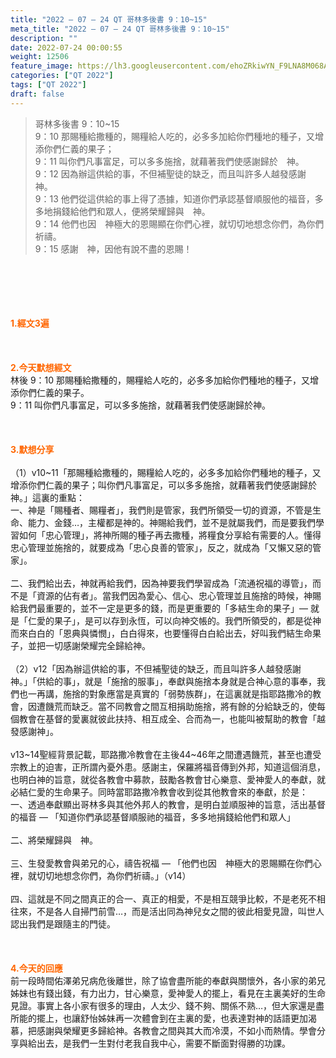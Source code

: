 ```yaml
---
title: "2022 – 07 – 24 QT 哥林多後書 9：10~15"
meta_title: "2022 – 07 – 24 QT 哥林多後書 9：10~15"
description: ""
date: 2022-07-24 00:00:55
weight: 12506
feature_image: https://lh3.googleusercontent.com/ehoZRkiwYN_F9LNA8M068AYxt73EavCZno-PD1cJRuf5BbSkQVUWr3gNEbt5kSs28Pb_Elg17kSrtf9ybWvojWoMV6I4tPM3vGRGDq6GkKkPdL2Gut4QAIw4-uykKUAtNiKgQKntvsU=w800
categories: ["QT 2022"]
tags: ["QT 2022"]
draft: false
---
```


<blockquote>哥林多後書 9：10~15<br />
9：10 那賜種給撒種的，賜糧給人吃的，必多多加給你們種地的種子，又增添你們仁義的果子；<br />
9：11 叫你們凡事富足，可以多多施捨，就藉著我們使感謝歸於　神。<br />
9：12 因為辦這供給的事，不但補聖徒的缺乏，而且叫許多人越發感謝　神。<br />
9：13 他們從這供給的事上得了憑據，知道你們承認基督順服他的福音，多多地捐錢給他們和眾人，便將榮耀歸與　神。<br />
9：14 他們也因　神極大的恩賜顯在你們心裡，就切切地想念你們，為你們祈禱。<br />
9：15 感謝　神，因他有說不盡的恩賜！</blockquote><br />
&nbsp;<br />
<br />
&nbsp;<br />
<br />
<span style="color: #ff6600;"><strong>1.經文3遍</strong></span><br />
<br />
&nbsp;<br />
<br />
<span style="color: #ff6600;"><strong>2.今天默想經文</strong></span><br />
林後 9：10 那賜種給撒種的，賜糧給人吃的，必多多加給你們種地的種子，又增添你們仁義的果子。<br />
9：11 叫你們凡事富足，可以多多施捨，就藉著我們使感謝歸於神。<br />
<br />
&nbsp;<br />
<br />
<strong><span style="color: #ff6600;">3.默想分享</span></strong><br />
<br />
（1）v10~11「那賜種給撒種的，賜糧給人吃的，必多多加給你們種地的種子，又增添你們仁義的果子；叫你們凡事富足，可以多多施捨，就藉著我們使感謝歸於　神。」這裏的重點：<br />
一、神是「賜種者、賜糧者」，我們則是管家，我們所領受一切的資源，不管是生命、能力、金錢…，主權都是神的。神賜給我們，並不是就屬我們，而是要我們學習如何「忠心管理」，將神所賜的種子再去撒種，將糧食分享給有需要的人。懂得忠心管理並施捨的，就要成為「忠心良善的管家」，反之，就成為「又懶又惡的管家」。<br />
<br />
二、我們給出去，神就再給我們，因為神要我們學習成為「流通祝福的導管」，而不是「資源的佔有者」。當我們因為愛心、信心、忠心管理並且施捨的時候，神賜給我們最重要的，並不一定是更多的錢，而是更重要的「多結生命的果子」— 就是「仁愛的果子」，是可以存到永恆，可以向神交帳的。我們所領受的，都是從神而來白白的「恩典與憐憫」，白白得來，也要懂得白白給出去，好叫我們結生命果子，並把一切感謝榮耀完全歸給神。<br />
<br />
（2）v12「因為辦這供給的事，不但補聖徒的缺乏，而且叫許多人越發感謝　神。」「供給的事」，就是「施捨的服事」，奉獻與施捨本身就是合神心意的事奉，我們也一再講，施捨的對象應當是真實的「弱勢族群」，在這裏就是指耶路撒冷的教會，因遭饑荒而缺乏。當不同教會之間互相捐助施捨，將有餘的分給缺乏的，使每個教會在基督的愛裏就彼此扶持、相互成全、合而為一，也能叫被幫助的教會「越發感謝神」。<br />
<br />
v13~14聖經背景記載，耶路撒冷教會在主後44~46年之間遭遇饑荒，甚至也遭受宗教上的迫害，正所謂內憂外患。感謝主，保羅將福音傳到外邦，知道這個消息，也明白神的旨意，就從各教會中募款，鼓勵各教會甘心樂意、愛神愛人的奉獻，就必結仁愛的生命果子。同時當耶路撒冷教會收到從其他教會來的奉獻，於是：<br />
一、透過奉獻顯出哥林多與其他外邦人的教會，是明白並順服神的旨意，活出基督的福音 — 「知道你們承認基督順服祂的福音，多多地捐錢給他們和眾人」<br />
<br />
二、將榮耀歸與　神。<br />
<br />
三、生發愛教會與弟兄的心，禱告祝福 — 「他們也因　神極大的恩賜顯在你們心裡，就切切地想念你們，為你們祈禱。」（v14）<br />
<br />
四、這就是不同之間真正的合一、真正的相愛，不是相互競爭比較，不是老死不相往來，不是各人自掃門前雪…，而是活出同為神兒女之間的彼此相愛見證，叫世人認出我們是跟隨主的門徒。<br />
<br />
&nbsp;<br />
<br />
<strong><span style="color: #ff6600;">4.今天的回應<br />
</span></strong>前一段時間佑澤弟兄病危後離世，除了協會盡所能的奉獻與關懷外，各小家的弟兄姊妹也有錢出錢，有力出力，甘心樂意，愛神愛人的擺上，看見在主裏美好的生命見證。事實上各小家有很多的理由，人太少、錢不夠、關係不熟…，但大家還是盡所能的擺上，也讓舒怡姊妹再一次體會到在主裏的愛，也表達對神的話語更加渴慕，把感謝與榮耀更多歸給神。各教會之間與其大而冷漠，不如小而熱情。學會分享與給出去，是我們一生對付老我自我中心，需要不斷面對得勝的功課。<br />
<br />
<strong><span style="color: #ff6600;"> </span></strong><br />
<div id="gtx-trans" style="position: absolute; left: -48px; top: 1428.33px;"><br />
<div class="gtx-trans-icon"></div><br />
</div>
        